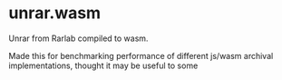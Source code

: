 # unrar.wasm

Unrar from Rarlab compiled to wasm.

Made this for benchmarking performance of different js/wasm archival implementations, thought it may be useful to some
